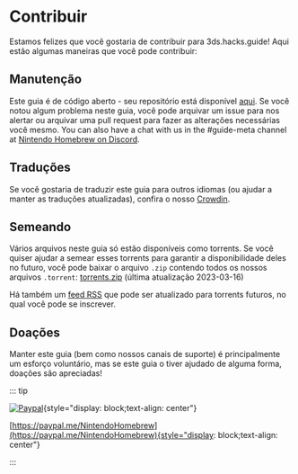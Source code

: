 # Contribuir

Estamos felizes que você gostaria de contribuir para 3ds.hacks.guide! Aqui estão algumas maneiras que você pode contribuir:

## Manutenção

Este guia é de código aberto - seu repositório está disponível [aqui](https://github.com/hacks-guide/Guide_3DS). Se você notou algum problema neste guia, você pode arquivar um issue para nos alertar ou arquivar uma pull request para fazer as alterações necessárias você mesmo. You can also have a chat with us in the #guide-meta channel at [Nintendo Homebrew on Discord](https://discord.gg/MWxPgEp).

## Traduções

Se você gostaria de traduzir este guia para outros idiomas (ou ajudar a manter as traduções atualizadas), confira o nosso [Crowdin](https://crowdin.com/project/3ds-guide).

## Semeando

Vários arquivos neste guia só estão disponíveis como torrents. Se você quiser ajudar a semear esses torrents para garantir a disponibilidade deles no futuro, você pode baixar o arquivo `.zip` contendo todos os nossos arquivos `.torrent`: [torrents.zip](/assets/torrents.zip) (última atualização 2023-03-16)

Há também um [feed RSS](/rss.xml) que pode ser atualizado para torrents futuros, no qual você pode se inscrever.

## Doações

Manter este guia (bem como nossos canais de suporte) é principalmente um esforço voluntário, mas se este guia o tiver ajudado de alguma forma, doações são apreciadas!

::: tip

[![Paypal](/images/paypal_white.png)](https://paypal.me/NintendoHomebrew){style="display: block;text-align: center"}

[https://paypal.me/NintendoHomebrew](https://paypal.me/NintendoHomebrew){style="display: block;text-align: center"}

:::
